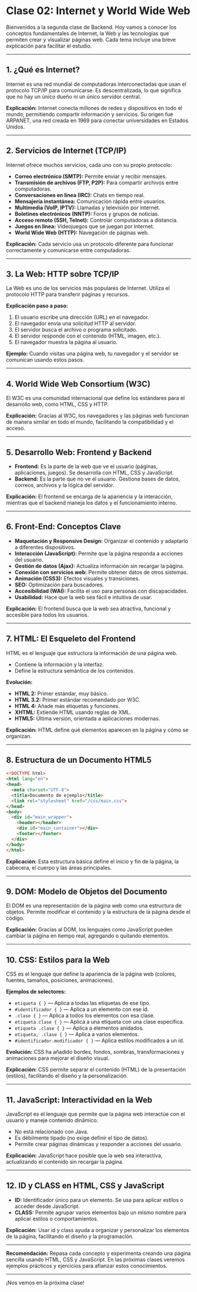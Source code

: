 # Clase 02: Internet y World Wide Web

Bienvenidos a la segunda clase de Backend. Hoy vamos a conocer los conceptos fundamentales de Internet, la Web y las tecnologías que permiten crear y visualizar páginas web. Cada tema incluye una breve explicación para facilitar el estudio.

---

## 1. ¿Qué es Internet?

Internet es una red mundial de computadoras interconectadas que usan el protocolo TCP/IP para comunicarse. Es descentralizada, lo que significa que no hay un único dueño ni un único servidor central.

**Explicación:**
Internet conecta millones de redes y dispositivos en todo el mundo, permitiendo compartir información y servicios. Su origen fue ARPANET, una red creada en 1969 para conectar universidades en Estados Unidos.

---

## 2. Servicios de Internet (TCP/IP)

Internet ofrece muchos servicios, cada uno con su propio protocolo:
- **Correo electrónico (SMTP):** Permite enviar y recibir mensajes.
- **Transmisión de archivos (FTP, P2P):** Para compartir archivos entre computadoras.
- **Conversaciones en línea (IRC):** Chats en tiempo real.
- **Mensajería instantánea:** Comunicación rápida entre usuarios.
- **Multimedia (VoIP, IPTV):** Llamadas y televisión por internet.
- **Boletines electrónicos (NNTP):** Foros y grupos de noticias.
- **Acceso remoto (SSH, Telnet):** Controlar computadoras a distancia.
- **Juegos en línea:** Videojuegos que se juegan por internet.
- **World Wide Web (HTTP):** Navegación de páginas web.

**Explicación:**
Cada servicio usa un protocolo diferente para funcionar correctamente y comunicarse entre computadoras.

---

## 3. La Web: HTTP sobre TCP/IP

La Web es uno de los servicios más populares de Internet. Utiliza el protocolo HTTP para transferir páginas y recursos.

**Explicación paso a paso:**
1. El usuario escribe una dirección (URL) en el navegador.
2. El navegador envía una solicitud HTTP al servidor.
3. El servidor busca el archivo o programa solicitado.
4. El servidor responde con el contenido (HTML, imagen, etc.).
5. El navegador muestra la página al usuario.

**Ejemplo:**
Cuando visitas una página web, tu navegador y el servidor se comunican usando estos pasos.

---

## 4. World Wide Web Consortium (W3C)

El W3C es una comunidad internacional que define los estándares para el desarrollo web, como HTML, CSS y HTTP.

**Explicación:**
Gracias al W3C, los navegadores y las páginas web funcionan de manera similar en todo el mundo, facilitando la compatibilidad y el acceso.

---

## 5. Desarrollo Web: Frontend y Backend

- **Frontend:** Es la parte de la web que ve el usuario (páginas, aplicaciones, juegos). Se desarrolla con HTML, CSS y JavaScript.
- **Backend:** Es la parte que no ve el usuario. Gestiona bases de datos, correos, archivos y la lógica del servidor.

**Explicación:**
El frontend se encarga de la apariencia y la interacción, mientras que el backend maneja los datos y el funcionamiento interno.

---

## 6. Front-End: Conceptos Clave

- **Maquetación y Responsive Design:** Organizar el contenido y adaptarlo a diferentes dispositivos.
- **Interacción (JavaScript):** Permite que la página responda a acciones del usuario.
- **Gestión de datos (Ajax):** Actualiza información sin recargar la página.
- **Conexión con servicios web:** Permite obtener datos de otros sistemas.
- **Animación (CSS3):** Efectos visuales y transiciones.
- **SEO:** Optimización para buscadores.
- **Accesibilidad (WAI):** Facilita el uso para personas con discapacidades.
- **Usabilidad:** Hace que la web sea fácil e intuitiva de usar.

**Explicación:**
El frontend busca que la web sea atractiva, funcional y accesible para todos los usuarios.

---

## 7. HTML: El Esqueleto del Frontend

HTML es el lenguaje que estructura la información de una página web.

- Contiene la información y la interfaz.
- Define la estructura semántica de los contenidos.

**Evolución:**
- **HTML 2:** Primer estándar, muy básico.
- **HTML 3.2:** Primer estándar recomendado por W3C.
- **HTML 4:** Añade más etiquetas y funciones.
- **XHTML:** Extiende HTML usando reglas de XML.
- **HTML5:** Última versión, orientada a aplicaciones modernas.

**Explicación:**
HTML define qué elementos aparecen en la página y cómo se organizan.

---

## 8. Estructura de un Documento HTML5

```html
<!DOCTYPE html>
<html lang="en">
<head>
  <meta charset="UTF-8">
  <title>Documento de ejemplo</title>
  <link rel="stylesheet" href="/css/main.css">
</head>
<body>
  <div id="main_wrapper">
    <header></header>
    <div id="main_container"></div>
    <footer></footer>
  </div>
</body>
</html>
```

**Explicación:**
Esta estructura básica define el inicio y fin de la página, la cabecera, el cuerpo y las áreas principales.

---

## 9. DOM: Modelo de Objetos del Documento

El DOM es una representación de la página web como una estructura de objetos. Permite modificar el contenido y la estructura de la página desde el código.

**Explicación:**
Gracias al DOM, los lenguajes como JavaScript pueden cambiar la página en tiempo real, agregando o quitando elementos.

---

## 10. CSS: Estilos para la Web

CSS es el lenguaje que define la apariencia de la página web (colores, fuentes, tamaños, posiciones, animaciones).

**Ejemplos de selectores:**
- `etiqueta { }` — Aplica a todas las etiquetas de ese tipo.
- `#identificador { }` — Aplica a un elemento con ese id.
- `.clase { }` — Aplica a todos los elementos con esa clase.
- `etiqueta.clase { }` — Aplica a una etiqueta con una clase específica.
- `etiqueta .clase { }` — Aplica a elementos anidados.
- `etiqueta, .clase { }` — Aplica a varios elementos.
- `#identificador.modificador { }` — Aplica estilos modificados a un id.

**Evolución:**
CSS ha añadido bordes, fondos, sombras, transformaciones y animaciones para mejorar el diseño visual.

**Explicación:**
CSS permite separar el contenido (HTML) de la presentación (estilos), facilitando el diseño y la personalización.

---

## 11. JavaScript: Interactividad en la Web

JavaScript es el lenguaje que permite que la página web interactúe con el usuario y maneje contenido dinámico.

- No está relacionado con Java.
- Es débilmente tipado (no exige definir el tipo de datos).
- Permite crear páginas dinámicas y responder a acciones del usuario.

**Explicación:**
JavaScript hace posible que la web sea interactiva, actualizando el contenido sin recargar la página.

---

## 12. ID y CLASS en HTML, CSS y JavaScript

- **ID:** Identificador único para un elemento. Se usa para aplicar estilos o acceder desde JavaScript.
- **CLASS:** Permite agrupar varios elementos bajo un mismo nombre para aplicar estilos o comportamientos.

**Explicación:**
Usar id y class ayuda a organizar y personalizar los elementos de la página, facilitando el diseño y la programación.

---

**Recomendación:**
Repasa cada concepto y experimenta creando una página sencilla usando HTML, CSS y JavaScript. En las próximas clases veremos ejemplos prácticos y ejercicios para afianzar estos conocimientos.

---

¡Nos vemos en la próxima clase!
